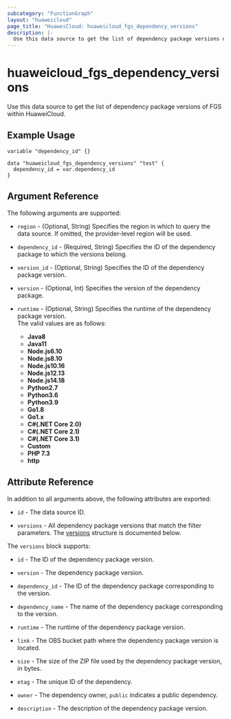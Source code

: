 ```yaml
---
subcategory: "FunctionGraph"
layout: "huaweicloud"
page_title: "HuaweiCloud: huaweicloud_fgs_dependency_versions"
description: |-
  Use this data source to get the list of dependency package versions of FGS within HuaweiCloud.
---
```


# huaweicloud_fgs_dependency_versions

Use this data source to get the list of dependency package versions of FGS within HuaweiCloud.

## Example Usage

```hcl
variable "dependency_id" {}

data "huaweicloud_fgs_dependency_versions" "test" {
  dependency_id = var.dependency_id
}
```

## Argument Reference

The following arguments are supported:

* `region` - (Optional, String) Specifies the region in which to query the data source.
  If omitted, the provider-level region will be used.

* `dependency_id` - (Required, String) Specifies the ID of the dependency package to which the versions belong.

* `version_id` - (Optional, String) Specifies the ID of the dependency package version.

* `version` - (Optional, Int) Specifies the version of the dependency package.

* `runtime` - (Optional, String) Specifies the runtime of the dependency package version.  
  The valid values are as follows:
  + **Java8**
  + **Java11**
  + **Node.js6.10**
  + **Node.js8.10**
  + **Node.js10.16**
  + **Node.js12.13**
  + **Node.js14.18**
  + **Python2.7**
  + **Python3.6**
  + **Python3.9**
  + **Go1.8**
  + **Go1.x**
  + **C#(.NET Core 2.0)**
  + **C#(.NET Core 2.1)**
  + **C#(.NET Core 3.1)**
  + **Custom**
  + **PHP 7.3**
  + **http**

## Attribute Reference

In addition to all arguments above, the following attributes are exported:

* `id` - The data source ID.

* `versions` - All dependency package versions that match the filter parameters.
  The [versions](#dependency_versions) structure is documented below.

<a name="dependency_versions"></a>
The `versions` block supports:

* `id` - The ID of the dependency package version.

* `version` - The dependency package version.

* `dependency_id` - The ID of the dependency package corresponding to the version.

* `dependency_name` - The name of the dependency package corresponding to the version.

* `runtime` - The runtime of the dependency package version.

* `link` - The OBS bucket path where the dependency package version is located.

* `size` - The size of the ZIP file used by the dependency package version, in bytes.

* `etag` - The unique ID of the dependency.

* `owner` - The dependency owner, `public` indicates a public dependency.

* `description` - The description of the dependency package version.
